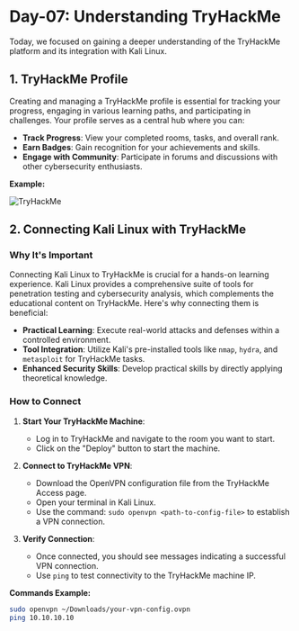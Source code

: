 # Day-07: Understanding TryHackMe

Today, we focused on gaining a deeper understanding of the TryHackMe platform and its integration with Kali Linux.

## 1. TryHackMe Profile

Creating and managing a TryHackMe profile is essential for tracking your progress, engaging in various learning paths, and participating in challenges. Your profile serves as a central hub where you can:

- **Track Progress**: View your completed rooms, tasks, and overall rank.
- **Earn Badges**: Gain recognition for your achievements and skills.
- **Engage with Community**: Participate in forums and discussions with other cybersecurity enthusiasts.

**Example:**

<img src="https://tryhackme-badges.s3.amazonaws.com/Heartking.png" alt="TryHackMe">

## 2. Connecting Kali Linux with TryHackMe

### Why It's Important

Connecting Kali Linux to TryHackMe is crucial for a hands-on learning experience. Kali Linux provides a comprehensive suite of tools for penetration testing and cybersecurity analysis, which complements the educational content on TryHackMe. Here's why connecting them is beneficial:

- **Practical Learning**: Execute real-world attacks and defenses within a controlled environment.
- **Tool Integration**: Utilize Kali's pre-installed tools like `nmap`, `hydra`, and `metasploit` for TryHackMe tasks.
- **Enhanced Security Skills**: Develop practical skills by directly applying theoretical knowledge.

### How to Connect

1. **Start Your TryHackMe Machine**:
   - Log in to TryHackMe and navigate to the room you want to start.
   - Click on the "Deploy" button to start the machine.

2. **Connect to TryHackMe VPN**:
   - Download the OpenVPN configuration file from the TryHackMe Access page.
   - Open your terminal in Kali Linux.
   - Use the command: `sudo openvpn <path-to-config-file>` to establish a VPN connection.
   
3. **Verify Connection**:
   - Once connected, you should see messages indicating a successful VPN connection.
   - Use `ping` to test connectivity to the TryHackMe machine IP.

**Commands Example:**

```sh
sudo openvpn ~/Downloads/your-vpn-config.ovpn
ping 10.10.10.10
